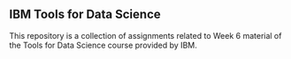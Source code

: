 ## IBM Tools for Data Science

This repository is a collection of assignments related to Week 6 material of the Tools for Data Science course provided by IBM.   
